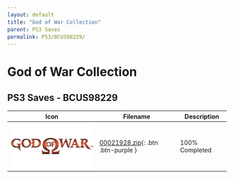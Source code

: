 ```yaml
---
layout: default
title: "God of War Collection"
parent: PS3 Saves
permalink: PS3/BCUS98229/
---
```

# God of War Collection

## PS3 Saves - BCUS98229

| Icon | Filename | Description |
|------|----------|-------------|
| ![God of War Collection](ICON0.PNG) | [00021928.zip](00021928.zip){: .btn .btn-purple } | 100% Completed |
